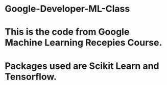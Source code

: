 # Google-Developer-ML-Class
# This is the code from Google Machine Learning Recepies Course.
# Packages used are Scikit Learn and Tensorflow.
